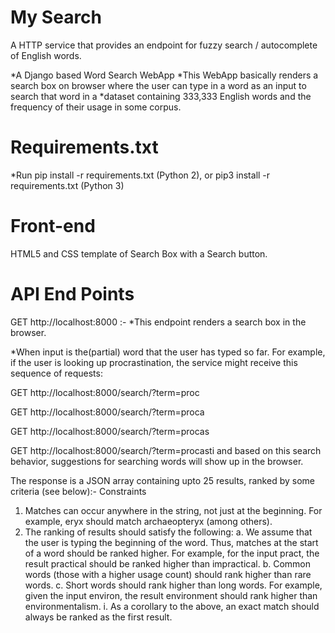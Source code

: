# My Search
A HTTP service that provides an endpoint for fuzzy search / autocomplete of English words.

*A Django based Word Search WebApp
*This WebApp basically renders a search box on browser where the user can type in a word as an input to search that word in a *dataset containing 333,333 English words and the frequency of their usage in some corpus.

# Requirements.txt
*Run pip install -r requirements.txt (Python 2), or pip3 install -r requirements.txt (Python 3)

# Front-end
HTML5 and CSS template of Search Box with a Search button.

# API End Points
GET http://localhost:8000 :- *This endpoint renders a search box in the browser.

*When input is the(partial) word that the user has typed so far. For example, if the user is looking
up procrastination, the service might receive this sequence of requests:

GET http://localhost:8000/search/?term=proc

GET http://localhost:8000/search/?term=proca

GET http://localhost:8000/search/?term=procas

GET http://localhost:8000/search/?term=procasti 
and based on this search behavior, suggestions for searching words will show up in the browser.

The response is a JSON array containing upto 25 results, ranked by some criteria (see
below):-
Constraints
1. Matches can occur anywhere in the string, not just at the beginning. For example, eryx
should match archaeopteryx (among others).
2. The ranking of results should satisfy the following:
a. We assume that the user is typing the beginning of the word. Thus, matches at the
start of a word should be ranked higher. For example, for the input pract, the result
practical should be ranked higher than impractical.
b. Common words (those with a higher usage count) should rank higher than rare
words.
c. Short words should rank higher than long words. For example, given the input
environ, the result environment should rank higher than environmentalism.
i. As a corollary to the above, an exact match should always be ranked as the
first result.
